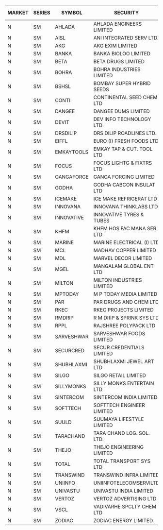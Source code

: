 


| MARKET | SERIES | SYMBOL | SECURITY | PREV CL PR | OPEN PRICE | HIGH PRICE | LOW PRICE | CLOSE PRICE | NET TRDVAL | NET TRDQTY | CORP IND | HI 52 WK | LO 52 WK |
| ----- | ----- | ----- | ----- | ----- | ----- | ----- | ----- | ----- | ----- | ----- | ----- | ----- | ----- |
| N | SM | AHLADA | AHLADA ENGINEERS LIMITED | 46.50 | 43.80 | 43.80 | 43.75 | 43.75 | 131300.00 | 3000 |  | 86.85 | 36.30 |
| N | SM | AISL | ANI INTEGRATED SERV LTD. | 15.50 | 14.85 | 16.20 | 14.80 | 16.20 | 74460.00 | 4800 |  | 63.95 | 14.30 |
| N | SM | AKG | AKG EXIM LIMITED | 34.00 | 34.50 | 34.50 | 34.50 | 34.50 | 138000.00 | 4000 |  | 36.50 | 30.00 |
| N | SM | BANKA | BANKA BIOLOO LIMITED | 61.80 | 59.70 | 59.70 | 59.70 | 59.70 | 71640.00 | 1200 |  | 112.35 | 58.00 |
| N | SM | BETA | BETA DRUGS LIMITED | 55.50 | 46.00 | 51.90 | 46.00 | 49.20 | 192720.00 | 4000 |  | 105.50 | 37.00 |
| N | SM | BOHRA | BOHRA INDUSTRIES LIMITED | 1.05 | 1.10 | 1.10 | 1.10 | 1.10 | 13200.00 | 12000 |  | 13.35 | .35 |
| N | SM | BSHSL | BOMBAY SUPER HYBRID SEEDS | 108.50 | 108.95 | 108.95 | 108.70 | 108.70 | 261180.00 | 2400 |  | 136.00 | 98.20 |
| N | SM | CONTI | CONTINENTAL SEED CHEM LTD | 16.50 | 17.30 | 17.30 | 17.30 | 17.30 | 403626.30 | 23331 |  | 102.20 | 10.75 |
| N | SM | DANGEE | DANGEE DUMS LIMITED | 100.00 | 95.00 | 95.00 | 95.00 | 95.00 | 76000.00 | 800 |  | 182.05 | 95.00 |
| N | SM | DEVIT | DEV INFO TECHNOLOGY LTD | 57.00 | 57.00 | 57.00 | 57.00 | 57.00 | 85500.00 | 1500 |  | 101.00 | 57.00 |
| N | SM | DRSDILIP | DRS DILIP ROADLINES LTD. | 75.00 | 75.00 | 75.00 | 75.00 | 75.00 | 360000.00 | 4800 |  | 78.00 | 65.50 |
| N | SM | EIFFL | EURO (I) FRESH FOODS LTD | 80.25 | 80.40 | 80.75 | 80.40 | 80.40 | 257560.00 | 3200 |  | 131.00 | 71.00 |
| N | SM | EMKAYTOOLS | EMKAY TAP & CUT. TOOL LTD | 88.00 | 92.40 | 92.40 | 87.00 | 87.00 | 107640.00 | 1200 |  | 164.75 | 87.00 |
| N | SM | FOCUS | FOCUS LIGHTG & FIXTRS LTD | 17.00 | 17.85 | 17.85 | 17.40 | 17.40 | 105750.00 | 6000 |  | 173.60 | 15.50 |
| N | SM | GANGAFORGE | GANGA FORGING LIMITED | 14.75 | 14.50 | 14.50 | 14.50 | 14.50 | 87000.00 | 6000 |  | 19.70 | 8.70 |
| N | SM | GODHA | GODHA CABCON INSULAT LTD | 29.75 | 29.00 | 29.60 | 29.00 | 29.60 | 234400.00 | 8000 |  | 30.40 | 10.95 |
| N | SM | ICEMAKE | ICE MAKE REFRIGERAT LTD | 37.25 | 36.10 | 36.15 | 36.10 | 36.15 | 144500.00 | 4000 |  | 81.85 | 25.65 |
| N | SM | INNOVANA | INNOVANA THINKLABS LTD. | 91.80 | 96.35 | 96.35 | 96.35 | 96.35 | 289050.00 | 3000 |  | 409.00 | 73.05 |
| N | SM | INNOVATIVE | INNOVATIVE TYRES & TUBES | 5.80 | 6.00 | 6.05 | 6.00 | 6.05 | 54300.00 | 9000 |  | 21.00 | 5.40 |
| N | SM | KHFM | KHFM HOS FAC MANA SER LTD | 26.75 | 27.00 | 27.00 | 27.00 | 27.00 | 81000.00 | 3000 |  | 36.80 | 22.50 |
| N | SM | MARINE | MARINE ELECTRICAL (I) LTD | 87.90 | 90.00 | 90.90 | 86.25 | 89.85 | 1427400.00 | 16000 |  | 123.00 | 78.00 |
| N | SM | MCL | MADHAV COPPER LIMITED | 70.00 | 68.00 | 68.00 | 68.00 | 68.00 | 81600.00 | 1200 |  | 277.00 | 59.10 |
| N | SM | MDL | MARVEL DECOR LIMITED | 25.50 | 24.35 | 24.35 | 24.35 | 24.35 | 48700.00 | 2000 |  | 30.00 | 13.90 |
| N | SM | MGEL | MANGALAM GLOBAL ENT LTD | 55.25 | 55.75 | 55.75 | 55.75 | 55.75 | 111500.00 | 2000 |  | 58.30 | 51.05 |
| N | SM | MILTON | MILTON INDUSTRIES LIMITED | 7.35 | 7.35 | 7.35 | 7.35 | 7.35 | 64680.00 | 8800 |  | 15.25 | 7.35 |
| N | SM | MPTODAY | M P TODAY MEDIA LIMITED | 15.65 | 14.90 | 14.90 | 14.90 | 14.90 | 29800.00 | 2000 |  | 42.90 | 14.25 |
| N | SM | PAR | PAR DRUGS AND CHEM LTD | 34.00 | 34.00 | 34.00 | 34.00 | 34.00 | 68000.00 | 2000 |  | 56.00 | 26.20 |
| N | SM | RKEC | RKEC PROJECTS LIMITED | 39.10 | 35.50 | 38.95 | 35.50 | 38.95 | 255100.00 | 7000 |  | 68.00 | 26.20 |
| N | SM | RMDRIP | R M DRIP & SPRINK SYS LTD | 43.00 | 43.00 | 44.20 | 43.00 | 44.20 | 1043200.00 | 24000 |  | 44.20 | 13.00 |
| N | SM | RPPL | RAJSHREE POLYPACK LTD | 63.25 | 63.90 | 63.90 | 63.90 | 63.90 | 63900.00 | 1000 |  | 118.00 | 50.00 |
| N | SM | SARVESHWAR | SARVESHWAR FOODS LIMITED | 13.75 | 14.35 | 14.40 | 13.50 | 14.40 | 181520.00 | 12800 |  | 43.85 | 8.45 |
| N | SM | SECURCRED | SECUR CREDENTIALS LIMITED | 18.60 | 19.50 | 19.50 | 19.50 | 19.50 | 81900.00 | 4200 |  | 110.00 | 12.15 |
| N | SM | SHUBHLAXMI | SHUBHLAXMI JEWEL ART LTD | 23.05 | 21.20 | 22.00 | 20.75 | 22.00 | 251950.00 | 12000 |  | 209.50 | 20.75 |
| N | SM | SILGO | SILGO RETAIL LIMITED | 40.50 | 38.50 | 38.50 | 38.50 | 38.50 | 115500.00 | 3000 |  | 41.75 | 37.00 |
| N | SM | SILLYMONKS | SILLY MONKS ENTERTAIN LTD | 22.75 | 24.90 | 24.90 | 24.90 | 24.90 | 65736.00 | 2640 |  | 89.95 | 22.00 |
| N | SM | SINTERCOM | SINTERCOM INDIA LIMITED | 49.00 | 48.50 | 48.50 | 48.50 | 48.50 | 194000.00 | 4000 |  | 81.00 | 35.55 |
| N | SM | SOFTTECH | SOFTTECH ENGINEER LIMITED | 36.75 | 38.55 | 38.55 | 38.55 | 38.55 | 61680.00 | 1600 |  | 76.25 | 32.45 |
| N | SM | SUULD | SUUMAYA LIFESTYLE LIMITED | 36.10 | 37.75 | 37.75 | 35.00 | 37.00 | 2330400.00 | 64000 |  | 37.75 | 15.05 |
| N | SM | TARACHAND | TARA CHAND LOG. SOL. LTD. | 35.05 | 33.00 | 36.00 | 32.65 | 35.00 | 273300.00 | 8000 |  | 43.75 | 21.10 |
| N | SM | THEJO | THEJO ENGINEERING LIMITED | 354.70 | 364.90 | 372.30 | 360.15 | 363.80 | 585920.00 | 1600 |  | 607.70 | 350.55 |
| N | SM | TOTAL | TOTAL TRANSPORT SYS LTD | 26.55 | 26.55 | 27.85 | 26.55 | 26.55 | 242850.00 | 9000 |  | 48.95 | 17.50 |
| N | SM | TRANSWIND | TRANSWIND INFRA LIMITED | 3.80 | 3.65 | 3.65 | 3.65 | 3.65 | 14600.00 | 4000 |  | 9.50 | 2.85 |
| N | SM | UNIINFO | UNIINFOTELECOMSERVILTD | 12.25 | 12.30 | 12.65 | 12.15 | 12.65 | 74200.00 | 6000 |  | 44.50 | 12.00 |
| N | SM | UNIVASTU | UNIVASTU INDIA LIMITED | 31.50 | 30.00 | 30.00 | 30.00 | 30.00 | 90000.00 | 3000 |  | 85.00 | 30.00 |
| N | SM | VERTOZ | VERTOZ ADVERTISING LTD | 69.80 | 72.00 | 72.25 | 71.95 | 71.95 | 518880.00 | 7200 |  | 211.00 | 47.75 |
| N | SM | VSCL | VADIVARHE SPCLTY CHEM LTD | 6.15 | 6.15 | 6.15 | 6.15 | 6.15 | 18450.00 | 3000 |  | 31.25 | 6.15 |
| N | SM | ZODIAC | ZODIAC ENERGY LIMITED | 12.75 | 12.20 | 12.20 | 12.20 | 12.20 | 24400.00 | 2000 |  | 32.00 | 11.25 |



